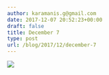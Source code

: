 ```yaml
---
author: karamanis.g@gmail.com
date: 2017-12-07 20:52:23+00:00
draft: false
title: December 7
type: post
url: /blog/2017/12/december-7
---
```


![](https://images.squarespace-cdn.com/content/v1/4f3f61bae4b063b909445965/1512679656061-YRAAYVFFM6CYNUHEWVZ6/ke17ZwdGBToddI8pDm48kNiEM88mrzHRsd1mQ3bxVct7gQa3H78H3Y0txjaiv_0fDoOvxcdMmMKkDsyUqMSsMWxHk725yiiHCCLfrh8O1z4YTzHvnKhyp6Da-NYroOW3ZGjoBKy3azqku80C789l0s0XaMNjCqAzRibjnE_wBlkZ2axuMlPfqFLWy-3Tjp4nKScCHg1XF4aLsQJlo6oYbA/FullSizeRender.jpg?format=original)

